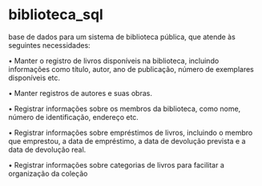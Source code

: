 # biblioteca_sql

base de dados para um sistema de biblioteca pública, que atende às seguintes necessidades:

• Manter o registro de livros disponíveis na biblioteca, incluindo informações como título, autor, ano
de publicação, número de exemplares disponíveis etc.

• Manter registros de autores e suas obras.

• Registrar informações sobre os membros da biblioteca, como nome, número de identificação,
endereço etc.

• Registrar informações sobre empréstimos de livros, incluindo o membro que emprestou, a data de
empréstimo, a data de devolução prevista e a data de devolução real.

• Registrar informações sobre categorias de livros para facilitar a organização da coleção
